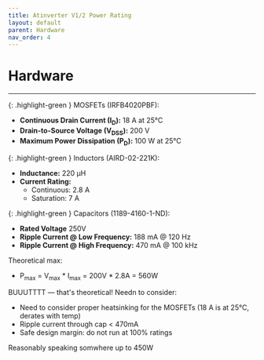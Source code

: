 ```yaml
---
title: Atinverter V1/2 Power Rating
layout: default
parent: Hardware
nav_order: 4
---
```


# **Hardware**
***

{: .highlight-green }
MOSFETs (IRFB4020PBF):
- **Continuous Drain Current (I<sub>D</sub>):** 18 A at 25°C
- **Drain-to-Source Voltage (V<sub>DSS</sub>):** 200 V
- **Maximum Power Dissipation (P<sub>D</sub>):** 100 W at 25°C

{: .highlight-green }
Inductors (AIRD-02-221K):
- **Inductance:** 220 µH ​
- **Current Rating:**
  - Continuous: 2.8 A
  - Saturation: 7 A

{: .highlight-green }
Capacitors (1189-4160-1-ND):
- **Rated Voltage** 250V
- **Ripple Current @ Low Frequency:** 188 mA @ 120 Hz 
- **Ripple Current @ High Frequency:** 470 mA @ 100 kHz

Theoretical max:
- P<sub>max</sub> = V<sub>max</sub> * I<sub>max</sub> = 200V * 2.8A = 560W

BUUUTTTT — that's theoretical! Needn to consider:
- Need to consider proper heatsinking for the MOSFETs (18 A is at 25°C, derates with temp)
- Ripple current through cap < 470mA
- Safe design margin: do not run at 100% ratings

Reasonably speaking somwhere up to 450W